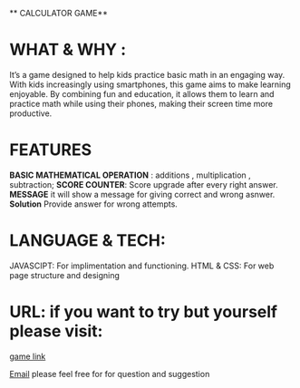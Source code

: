 ** CALCULATOR GAME**
# WHAT & WHY :
It’s a game designed to help kids practice basic math in an engaging way.
With kids increasingly using smartphones, this game aims to make learning enjoyable.
By combining fun and education, it allows them to learn and practice math while using their phones, making their screen time more productive.

# FEATURES
**BASIC MATHEMATICAL OPERATION** : additions , multiplication , subtraction;
**SCORE COUNTER**: Score upgrade after every right answer.
**MESSAGE** it will show a message for giving correct and wrong asnwer.
**Solution** Provide answer for wrong attempts.

# LANGUAGE & TECH:
JAVASCIPT: For implimentation and functioning.
HTML & CSS: For web page structure and designing
# URL: if you want to try but yourself please visit:
[game link](https://calutaorgame.netlify.app/)

[Email](chaurasiasneha30@gmail.com)
please feel free for for question and suggestion 
